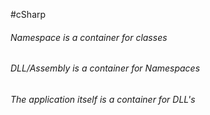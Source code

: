 #cSharp 
###### Namespace is a container for classes  
###### DLL/Assembly is a container for Namespaces 
###### The application itself is a container for DLL's